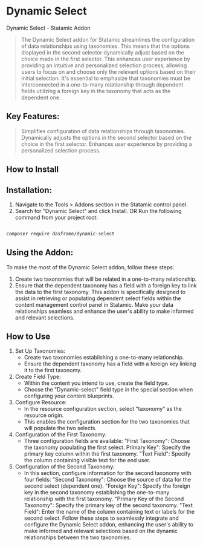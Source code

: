 # Dynamic Select

Dynamic Select - Statamic Addon

> The Dynamic Select addon for Statamic streamlines the configuration of data relationships using taxonomies. This means that the options displayed in the second selector dynamically adjust based on the choice made in the first selector.
> This enhances user experience by providing an intuitive and personalized selection process, allowing users to focus on and choose only the relevant options based on their initial selection.
> It's essential to emphasize that taxonomies must be interconnected in a one-to-many relationship through dependent fields utilizing a foreign key in the taxonomy that acts as the dependent one.


## Key Features:

> Simplifies configuration of data relationships through taxonomies.
> Dynamically adjusts the options in the second selector based on the choice in the first selector.
> Enhances user experience by providing a personalized selection process.



## How to Install
## Installation:
1. Navigate to the Tools > Addons section in the Statamic control panel.
2. Search for "Dynamic Select" and click Install.
   OR
Run the following command from your project root:

```  bash 

composer require dasframe/dynamic-select

```


## Using the Addon:
To make the most of the Dynamic Select addon, follow these steps:
1. Create two taxonomies that will be related in a one-to-many relationship.
2. Ensure that the dependent taxonomy has a field with a foreign key to link the data to the first taxonomy.
This addon is specifically designed to assist in retrieving or populating dependent select fields within the content management control panel in Statamic. Make your data relationships seamless and enhance the user's ability to make informed and relevant selections.


## How to Use


1. Set Up Taxonomies:
   - Create two taxonomies establishing a one-to-many relationship.
   - Ensure the dependent taxonomy has a field with a foreign key linking it to the first taxonomy.
2. Create Field Type:
   - Within the content you intend to use, create the field type.
   - Choose the "Dynamic-select" field type in the special section when configuring your content blueprints.
3. Configure Resource:
   - In the resource configuration section, select "taxonomy" as the resource origin.
   - This enables the configuration section for the two taxonomies that will populate the two selects.
4. Configuration of the First Taxonomy:
   - Three configuration fields are available:
        "First Taxonomy": Choose the taxonomy populating the first select.
        Primary Key": Specify the primary key column within the first taxonomy.
        "Text Field": Specify the column containing visible text for the end user.
5. Configuration of the Second Taxonomy:
    - In this section, configure information for the second taxonomy with four fields:
        "Second Taxonomy": Choose the source of data for the second select (dependent one).
        "Foreign Key": Specify the foreign key in the second taxonomy establishing the one-to-many relationship with the first taxonomy.
        "Primary Key of the Second Taxonomy": Specify the primary key of the second taxonomy.
        "Text Field": Enter the name of the column containing text or labels for the second select.
        Follow these steps to seamlessly integrate and configure the Dynamic Select addon, enhancing the user's ability to make informed and relevant selections based on the dynamic relationships between the two taxonomies.


